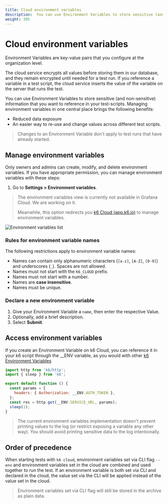 ```yaml
---
title: Cloud environment variables
description:  You can use Environment Variables to store sensitive (and non-sensitive) information that you want to reference in your cloud test-scripts.
weight: 305
---
```


# Cloud environment variables

Environment Variables are key-value pairs that you configure at the organization level.

The cloud service encrypts all values before storing them in our database, and they remain encrypted until needed for a test run.
If you reference a variable in a test script, the cloud service inserts the value of the variable on the server that runs the test.

You can use Environment Variables to store sensitive (and non-sensitive) information that you want to reference in your test-scripts. Managing environment variables in one central place brings the following benefits:
- Reduced data exposure
- An easier way to re-use and change values across different test scripts.

> Changes to an Environment Variable don't apply to test runs that have already started.

## Manage environment variables

Only owners and admins can create, modify, and delete environment variables.
If you have appropriate permission, you can manage environment variables with these steps:

1. Go to **Settings > Environment variables**.

> The environment variables view is currently not available in Grafana Cloud. We are working on it.
> 
> Meanwhile, this option redirects you [k6 Cloud (app.k6.io)](https://app.k6.io/) to manage environment variables.


![Environment variables list](/media/docs/k6/screenshoot-k6-cloud-environment-variables.png)

### Rules for environment variable names

The following restrictions apply to environment variable names:
- Names can contain only alphanumeric characters (`[a-z]`, `[A-Z]`, `[0-9]`) and underscores (`_`). Spaces are not allowed.
- Names must not start with the `K6_CLOUD` prefix.
- Names must not start with a number.
- Names are **case insensitive**.
- Names must be unique.

### Declare a new environment variable

1. Give your Environment Variable a `name`, then enter the respective Value.
2. Optionally, add a brief description.
3. Select **Submit**.

## Access environment variables

If you create an Environment Variable on k6 Cloud, you can reference it in your k6 script through the __ENV variable, as you would with other [k6 Environment Variables](https://k6.io/docs/using-k6/environment-variables/)

```javascript
import http from 'k6/http';
import { sleep } from 'k6';

export default function () {
  const params = {
    headers: { Authorization: __ENV.AUTH_TOKEN },
  };
  const res = http.get(__ENV.SERVICE_URL, params);
  sleep(1);
}
```

> The current environment variables implementation doesn't prevent printing values to the log (or restrict exposing a variable any other way). You should avoid printing sensitive data to the log intentionally.

## Order of precedence

When starting tests with `k6 cloud`, environment variables set via CLI flag `--env` and environment variables set in the cloud are combined and used together to run the test. If an environment variable is both set via CLI and declared in the cloud, the value set via the CLI will be applied instead of the value set in the cloud.

> Environment variables set via CLI flag will still be stored in the archive as plain data.

